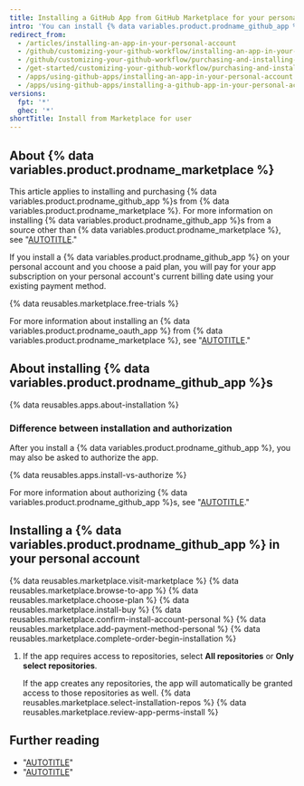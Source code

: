 ```yaml
---
title: Installing a GitHub App from GitHub Marketplace for your personal account
intro: 'You can install {% data variables.product.prodname_github_app %}s from {% data variables.product.prodname_marketplace %} to use on your personal account.'
redirect_from:
  - /articles/installing-an-app-in-your-personal-account
  - /github/customizing-your-github-workflow/installing-an-app-in-your-personal-account
  - /github/customizing-your-github-workflow/purchasing-and-installing-apps-in-github-marketplace/installing-an-app-in-your-personal-account
  - /get-started/customizing-your-github-workflow/purchasing-and-installing-apps-in-github-marketplace/installing-an-app-in-your-personal-account
  - /apps/using-github-apps/installing-an-app-in-your-personal-account
  - /apps/using-github-apps/installing-a-github-app-in-your-personal-account
versions:
  fpt: '*'
  ghec: '*'
shortTitle: Install from Marketplace for user
---
```


## About {% data variables.product.prodname_marketplace %}

This article applies to installing and purchasing {% data variables.product.prodname_github_app %}s from {% data variables.product.prodname_marketplace %}. For more information on installing {% data variables.product.prodname_github_app %}s from a source other than {% data variables.product.prodname_marketplace %}, see "[AUTOTITLE](/apps/using-github-apps/installing-a-github-app-from-a-third-party)."

If you install a {% data variables.product.prodname_github_app %} on your personal account and you choose a paid plan, you will pay for your app subscription on your personal account's current billing date using your existing payment method.

{% data reusables.marketplace.free-trials %}

For more information about installing an {% data variables.product.prodname_oauth_app %} from {% data variables.product.prodname_marketplace %}, see "[AUTOTITLE](/apps/oauth-apps/using-oauth-apps/installing-an-oauth-app-in-your-personal-account)."

## About installing {% data variables.product.prodname_github_app %}s

{% data reusables.apps.about-installation %}

### Difference between installation and authorization

After you install a {% data variables.product.prodname_github_app %}, you may also be asked to authorize the app.

{% data reusables.apps.install-vs-authorize %}

For more information about authorizing {% data variables.product.prodname_github_app %}s, see "[AUTOTITLE](/apps/using-github-apps/authorizing-github-apps)."

## Installing a {% data variables.product.prodname_github_app %} in your personal account

{% data reusables.marketplace.visit-marketplace %}
{% data reusables.marketplace.browse-to-app %}
{% data reusables.marketplace.choose-plan %}
{% data reusables.marketplace.install-buy %}
{% data reusables.marketplace.confirm-install-account-personal %}
{% data reusables.marketplace.add-payment-method-personal %}
{% data reusables.marketplace.complete-order-begin-installation %}
1. If the app requires access to repositories, select **All repositories** or **Only select repositories**.

   If the app creates any repositories, the app will automatically be granted access to those repositories as well.
{% data reusables.marketplace.select-installation-repos %}
{% data reusables.marketplace.review-app-perms-install %}

## Further reading

- "[AUTOTITLE](/billing/managing-your-github-billing-settings/adding-or-editing-a-payment-method)"
- "[AUTOTITLE](/apps/using-github-apps/installing-an-app-in-your-organization)"
